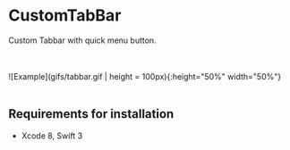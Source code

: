 # CustomTabBar

Custom Tabbar with quick menu button. 

<br><br>
![Example](gifs/tabbar.gif | height = 100px){:height="50%" width="50%"}
<br><br>


## **Requirements for installation**
- Xcode 8, Swift 3
<br><br>
